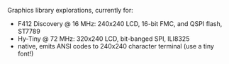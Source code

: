 Graphics library explorations, currently for:

* F412 Discovery @ 16 MHz: 240x240 LCD, 16-bit FMC, and QSPI flash, ST7789
* Hy-Tiny @ 72 MHz: 320x240 LCD, bit-banged SPI, ILI8325
* native, emits ANSI codes to 240x240 character terminal (use a tiny font!)
